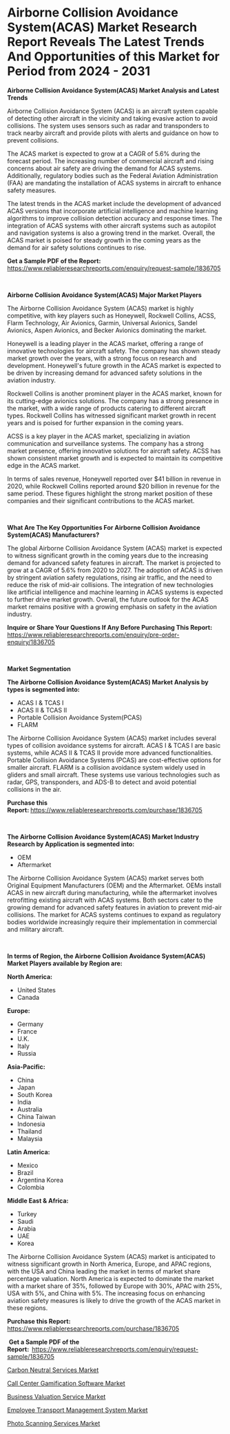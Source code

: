 <p><h1>Airborne Collision Avoidance System(ACAS) Market Research Report Reveals The Latest Trends And Opportunities of this Market for Period from 2024 - 2031</h1></p><p><strong>Airborne Collision Avoidance System(ACAS) Market Analysis and Latest Trends</strong></p>
<p><p>Airborne Collision Avoidance System (ACAS) is an aircraft system capable of detecting other aircraft in the vicinity and taking evasive action to avoid collisions. The system uses sensors such as radar and transponders to track nearby aircraft and provide pilots with alerts and guidance on how to prevent collisions.</p><p>The ACAS market is expected to grow at a CAGR of 5.6% during the forecast period. The increasing number of commercial aircraft and rising concerns about air safety are driving the demand for ACAS systems. Additionally, regulatory bodies such as the Federal Aviation Administration (FAA) are mandating the installation of ACAS systems in aircraft to enhance safety measures.</p><p>The latest trends in the ACAS market include the development of advanced ACAS versions that incorporate artificial intelligence and machine learning algorithms to improve collision detection accuracy and response times. The integration of ACAS systems with other aircraft systems such as autopilot and navigation systems is also a growing trend in the market. Overall, the ACAS market is poised for steady growth in the coming years as the demand for air safety solutions continues to rise.</p></p>
<p><strong>Get a Sample PDF of the Report:&nbsp;</strong> <a href="https://www.reliableresearchreports.com/enquiry/request-sample/1836705">https://www.reliableresearchreports.com/enquiry/request-sample/1836705</a></p>
<p>&nbsp;</p>
<p><strong>Airborne Collision Avoidance System(ACAS) Major Market Players</strong></p>
<p><p>The Airborne Collision Avoidance System (ACAS) market is highly competitive, with key players such as Honeywell, Rockwell Collins, ACSS, Flarm Technology, Air Avionics, Garmin, Universal Avionics, Sandel Avionics, Aspen Avionics, and Becker Avionics dominating the market.</p><p>Honeywell is a leading player in the ACAS market, offering a range of innovative technologies for aircraft safety. The company has shown steady market growth over the years, with a strong focus on research and development. Honeywell's future growth in the ACAS market is expected to be driven by increasing demand for advanced safety solutions in the aviation industry.</p><p>Rockwell Collins is another prominent player in the ACAS market, known for its cutting-edge avionics solutions. The company has a strong presence in the market, with a wide range of products catering to different aircraft types. Rockwell Collins has witnessed significant market growth in recent years and is poised for further expansion in the coming years.</p><p>ACSS is a key player in the ACAS market, specializing in aviation communication and surveillance systems. The company has a strong market presence, offering innovative solutions for aircraft safety. ACSS has shown consistent market growth and is expected to maintain its competitive edge in the ACAS market.</p><p>In terms of sales revenue, Honeywell reported over $41 billion in revenue in 2020, while Rockwell Collins reported around $20 billion in revenue for the same period. These figures highlight the strong market position of these companies and their significant contributions to the ACAS market.</p></p>
<p>&nbsp;</p>
<p><strong>What Are The Key Opportunities For Airborne Collision Avoidance System(ACAS) Manufacturers?</strong></p>
<p><p>The global Airborne Collision Avoidance System (ACAS) market is expected to witness significant growth in the coming years due to the increasing demand for advanced safety features in aircraft. The market is projected to grow at a CAGR of 5.6% from 2020 to 2027. The adoption of ACAS is driven by stringent aviation safety regulations, rising air traffic, and the need to reduce the risk of mid-air collisions. The integration of new technologies like artificial intelligence and machine learning in ACAS systems is expected to further drive market growth. Overall, the future outlook for the ACAS market remains positive with a growing emphasis on safety in the aviation industry.</p></p>
<p><strong>Inquire or Share Your Questions If Any Before Purchasing This Report:</strong> <a href="https://www.reliableresearchreports.com/enquiry/pre-order-enquiry/1836705">https://www.reliableresearchreports.com/enquiry/pre-order-enquiry/1836705</a></p>
<p>&nbsp;</p>
<p><strong>Market Segmentation</strong></p>
<p><strong>The Airborne Collision Avoidance System(ACAS) Market Analysis by types is segmented into:</strong></p>
<p><ul><li>ACAS I & TCAS I</li><li>ACAS II & TCAS II</li><li>Portable Collision Avoidance System(PCAS)</li><li>FLARM</li></ul></p>
<p><p>The Airborne Collision Avoidance System (ACAS) market includes several types of collision avoidance systems for aircraft. ACAS I & TCAS I are basic systems, while ACAS II & TCAS II provide more advanced functionalities. Portable Collision Avoidance Systems (PCAS) are cost-effective options for smaller aircraft. FLARM is a collision avoidance system widely used in gliders and small aircraft. These systems use various technologies such as radar, GPS, transponders, and ADS-B to detect and avoid potential collisions in the air.</p></p>
<p><strong>Purchase this Report:&nbsp;</strong><a href="https://www.reliableresearchreports.com/purchase/1836705">https://www.reliableresearchreports.com/purchase/1836705</a></p>
<p>&nbsp;</p>
<p><strong>The Airborne Collision Avoidance System(ACAS) Market Industry Research by Application is segmented into:</strong></p>
<p><ul><li>OEM</li><li>Aftermarket</li></ul></p>
<p><p>The Airborne Collision Avoidance System (ACAS) market serves both Original Equipment Manufacturers (OEM) and the Aftermarket. OEMs install ACAS in new aircraft during manufacturing, while the aftermarket involves retrofitting existing aircraft with ACAS systems. Both sectors cater to the growing demand for advanced safety features in aviation to prevent mid-air collisions. The market for ACAS systems continues to expand as regulatory bodies worldwide increasingly require their implementation in commercial and military aircraft.</p></p>
<p>&nbsp;</p>
<p><strong>In terms of Region, the Airborne Collision Avoidance System(ACAS) Market Players available by Region are:</strong></p>
<p>
    <p> <strong> North America: </strong>
        <ul>
            <li>United States</li>
            <li>Canada</li>
        </ul>
        </p> 
    <p> <strong> Europe: </strong>
        <ul>
            <li>Germany</li>
            <li>France</li>
            <li>U.K.</li>
            <li>Italy</li>
            <li>Russia</li>
        </ul>
        </p> 
    <p> <strong> Asia-Pacific: </strong>
        <ul>
            <li>China</li>
            <li>Japan</li>
            <li>South Korea</li>
            <li>India</li>
            <li>Australia</li>
            <li>China Taiwan</li>
            <li>Indonesia</li>
            <li>Thailand</li>
            <li>Malaysia</li>
        </ul>
        </p> 
    <p> <strong> Latin America: </strong>
        <ul>
            <li>Mexico</li>
            <li>Brazil</li>
            <li>Argentina Korea</li>
            <li>Colombia</li>
        </ul>
        </p> 
    <p> <strong> Middle East & Africa: </strong>
        <ul>
            <li>Turkey</li>
            <li>Saudi</li>
            <li>Arabia</li>
            <li>UAE</li>
            <li>Korea</li>
        </ul>
    </p>
    </p>
<p><p>The Airborne Collision Avoidance System (ACAS) market is anticipated to witness significant growth in North America, Europe, and APAC regions, with the USA and China leading the market in terms of market share percentage valuation. North America is expected to dominate the market with a market share of 35%, followed by Europe with 30%, APAC with 25%, USA with 5%, and China with 5%. The increasing focus on enhancing aviation safety measures is likely to drive the growth of the ACAS market in these regions.</p></p>
<p><strong>Purchase this Report: </strong><a href="https://www.reliableresearchreports.com/purchase/1836705">https://www.reliableresearchreports.com/purchase/1836705</a></p>
<p>&nbsp;<strong>Get a Sample PDF of the Report:&nbsp;&nbsp;</strong><a href="https://www.reliableresearchreports.com/enquiry/request-sample/1836705">https://www.reliableresearchreports.com/enquiry/request-sample/1836705</a></p>
<p><strong></strong></p>
<p><p><a href="https://medium.com/@loririce03/carbon-neutral-services-market-insight-market-trends-growth-forecasted-from-2024-to-2031-f248fe67deca">Carbon Neutral Services Market</a></p><p><a href="https://medium.com/@anamariaagolli86/call-center-gamification-software-market-size-cagr-trends-2024-2030-2c0dbe6c1e0b">Call Center Gamification Software Market</a></p><p><a href="https://medium.com/@anamariaagolli86/business-valuation-service-market-share-evolution-and-market-growth-trends-2024-2031-bf5b1769793c">Business Valuation Service Market</a></p><p><a href="https://medium.com/@deniseharvey70/employee-transport-management-system-market-research-report-its-history-and-forecast-2024-to-2031-422f0e64a98b">Employee Transport Management System Market</a></p><p><a href="https://medium.com/@deniseharvey70/photo-scanning-services-market-report-reveals-the-latest-trends-and-growth-opportunities-of-this-a3144a4a12d7">Photo Scanning Services Market</a></p></p>